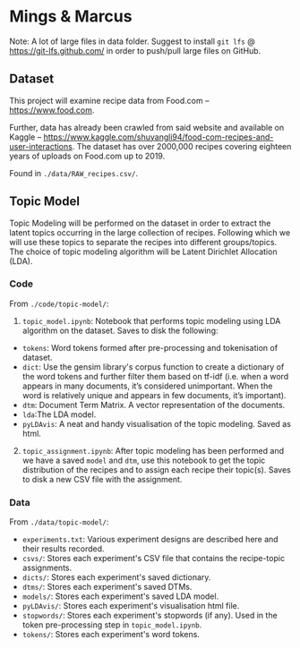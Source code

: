 
# Mings & Marcus

 
Note: A lot of large files in data folder. Suggest to install `git lfs` @ https://git-lfs.github.com/ in order to push/pull large files on GitHub.

## Dataset
This project will examine recipe data from Food.com – https://www.food.com. 

Further, data has already been crawled from said website and available on Kaggle – https://www.kaggle.com/shuyangli94/food-com-recipes-and-user-interactions. The dataset has over 2000,000 recipes covering eighteen years of uploads on Food.com up to 2019.

Found in `./data/RAW_recipes.csv/`.

## Topic Model
Topic Modeling will be performed on the dataset in order to extract the latent topics occurring in the large collection of recipes. Following which we will use these topics to separate the recipes into different groups/topics. The choice of topic modeling algorithm will be Latent Dirichlet Allocation (LDA).

### Code
From `./code/topic-model/`:

 1. `topic_model.ipynb`: Notebook that performs topic modeling using LDA algorithm on the dataset. Saves to disk the following:
- `tokens`: Word tokens formed after pre-processing and tokenisation of dataset.
- `dict`: Use the gensim library's corpus function to create a dictionary of the word tokens and further filter them based on tf-idf (i.e. when a word appears in many documents, it’s considered unimportant. When the word is relatively unique and appears in few documents, it’s important).
- `dtm`: Document Term Matrix. A vector representation of the documents.
- `lda`:The LDA model.
- `pyLDAvis`: A neat and handy visualisation of the topic modeling. Saved as html.

 2.  `topic_assignment.ipynb`: After topic modeling has been performed and we have a saved `model` and `dtm`, use this notebook to get the topic distribution of the recipes and to assign each recipe their topic(s). Saves to disk a new CSV file with the assignment.

### Data
From `./data/topic-model/`:

 - `experiments.txt`: Various experiment designs are described here and their results recorded.
 - `csvs/`: Stores each experiment's CSV file that contains the recipe-topic assignments.
 - `dicts/`: Stores each experiment's saved dictionary.
 - `dtms/`: Stores each experiment's saved DTMs.
 -  `models/`: Stores each experiment's saved LDA model.
 -  `pyLDAvis/`: Stores each experiment's visualisation html file.
 -  `stopwords/`: Stores each experiment's stopwords (if any). Used in the token pre-processing step in `topic_model.ipynb`.
 - `tokens/`: Stores each experiment's word tokens.